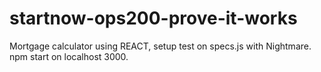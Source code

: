 # startnow-ops200-prove-it-works

Mortgage calculator using REACT, setup test on specs.js with Nightmare.
npm start on localhost 3000.
